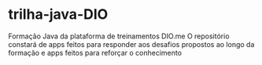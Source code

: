 # trilha-java-DIO
Formação Java da plataforma de treinamentos DIO.me
O repositório constará de apps feitos para responder aos desafios propostos ao longo da formação e apps feitos para reforçar o conhecimento
